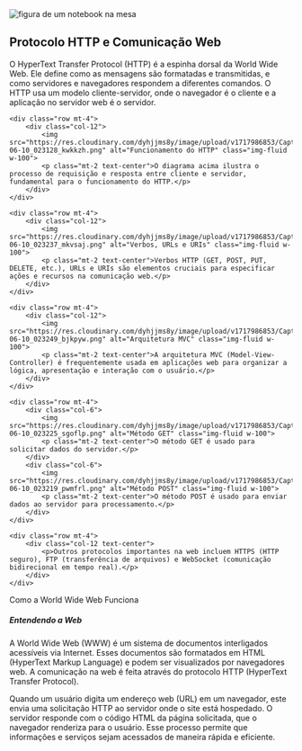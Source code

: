   <link href="https://cdn.jsdelivr.net/npm/bootstrap@5.0.0-beta3/dist/css/bootstrap.min.css" rel="stylesheet">
  <!-- jQuery -->
  <script src="https://ajax.googleapis.com/ajax/libs/jquery/3.5.1/jquery.min.js"></script>
  <!-- Font Awesome -->
  <link href="https://cdnjs.cloudflare.com/ajax/libs/font-awesome/5.15.3/css/all.min.css" rel="stylesheet">

  <style>
    a {
      color: inherit;
      text-decoration: none;
    }
    .btn a {
      color: inherit;
      text-decoration: none;
  }
  </style>

  <div class="container">
    <img src="https://images.unsplash.com/photo-1587620962725-abab7fe55159?q=80&w=1331&auto=format&fit=crop&ixlib=rb-4.0.3&ixid=M3wxMjA3fDB8MHxwaG90by1wYWdlfHx8fGVufDB8fHx8fA%3D%3D" class="img-fluid rounded" alt="figura de um notebook na mesa">
  </div>
  <section class="container mt-5">
    <div class="row">
        <div class="col-12 text-center">
            <h2>Protocolo HTTP e Comunicação Web</h2>
            <p>O HyperText Transfer Protocol (HTTP) é a espinha dorsal da World Wide Web. Ele define como as mensagens são formatadas e transmitidas, e como servidores e navegadores respondem a diferentes comandos. O HTTP usa um modelo cliente-servidor, onde o navegador é o cliente e a aplicação no servidor web é o servidor.</p>
        </div>
    </div>

    <div class="row mt-4">
        <div class="col-12">
            <img src="https://res.cloudinary.com/dyhjjms8y/image/upload/v1717986853/Captura_de_tela_2024-06-10_023128_kwkkzh.png" alt="Funcionamento do HTTP" class="img-fluid w-100">
            <p class="mt-2 text-center">O diagrama acima ilustra o processo de requisição e resposta entre cliente e servidor, fundamental para o funcionamento do HTTP.</p>
        </div>
    </div>

    <div class="row mt-4">
        <div class="col-12">
            <img src="https://res.cloudinary.com/dyhjjms8y/image/upload/v1717986853/Captura_de_tela_2024-06-10_023237_mkvsaj.png" alt="Verbos, URLs e URIs" class="img-fluid w-100">
            <p class="mt-2 text-center">Verbos HTTP (GET, POST, PUT, DELETE, etc.), URLs e URIs são elementos cruciais para especificar ações e recursos na comunicação web.</p>
        </div>
    </div>

    <div class="row mt-4">
        <div class="col-12">
            <img src="https://res.cloudinary.com/dyhjjms8y/image/upload/v1717986853/Captura_de_tela_2024-06-10_023249_bjkpyw.png" alt="Arquitetura MVC" class="img-fluid w-100">
            <p class="mt-2 text-center">A arquitetura MVC (Model-View-Controller) é frequentemente usada em aplicações web para organizar a lógica, apresentação e interação com o usuário.</p>
        </div>
    </div>

    <div class="row mt-4">
        <div class="col-6">
            <img src="https://res.cloudinary.com/dyhjjms8y/image/upload/v1717986853/Captura_de_tela_2024-06-10_023225_sgoflp.png" alt="Método GET" class="img-fluid w-100">
            <p class="mt-2 text-center">O método GET é usado para solicitar dados do servidor.</p>
        </div>
        <div class="col-6">
            <img src="https://res.cloudinary.com/dyhjjms8y/image/upload/v1717986853/Captura_de_tela_2024-06-10_023219_pwmfrl.png" alt="Método POST" class="img-fluid w-100">
            <p class="mt-2 text-center">O método POST é usado para enviar dados ao servidor para processamento.</p>
        </div>
    </div>

    <div class="row mt-4">
        <div class="col-12 text-center">
            <p>Outros protocolos importantes na web incluem HTTPS (HTTP seguro), FTP (transferência de arquivos) e WebSocket (comunicação bidirecional em tempo real).</p>
        </div>
    </div>
  </section>

  <section class="container">
    <div class="card text-dark bg-light mb-3">
      <div class="card-header">Como a World Wide Web Funciona</div>
      <div class="card-body">
        <h5 class="card-title">Entendendo a Web</h5>
        <p class="card-text">A World Wide Web (WWW) é um sistema de documentos interligados acessíveis via Internet. Esses documentos são formatados em HTML (HyperText Markup Language) e podem ser visualizados por navegadores web. A comunicação na web é feita através do protocolo HTTP (HyperText Transfer Protocol).</p>
        <p class="card-text">Quando um usuário digita um endereço web (URL) em um navegador, este envia uma solicitação HTTP ao servidor onde o site está hospedado. O servidor responde com o código HTML da página solicitada, que o navegador renderiza para o usuário. Esse processo permite que informações e serviços sejam acessados de maneira rápida e eficiente.</p>
      </div>
    </div>
  </section>

